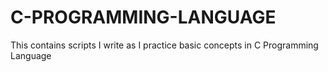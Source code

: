 # C-PROGRAMMING-LANGUAGE
This contains scripts I write as I practice basic concepts in C Programming Language
